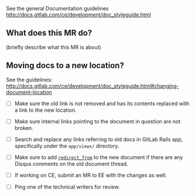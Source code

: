See the general Documentation guidelines http://docs.gitlab.com/ce/development/doc_styleguide.html

## What does this MR do?

(briefly describe what this MR is about)

## Moving docs to a new location?

See the guidelines: http://docs.gitlab.com/ce/development/doc_styleguide.html#changing-document-location

- [ ] Make sure the old link is not removed and has its contents replaced with a link to the new location.
- [ ] Make sure internal links pointing to the document in question are not broken.
- [ ] Search and replace any links referring to old docs in GitLab Rails app, specifically under the `app/views/` directory.
- [ ] Make sure to add [`redirect_from`](https://docs.gitlab.com/ee/development/doc_styleguide.html#redirections-for-pages-with-disqus-comments) to the new document if there are any Disqus comments on the old document thread.
- [ ] If working on CE, submit an MR to EE with the changes as well.
- [ ] Ping one of the technical writers for review.

